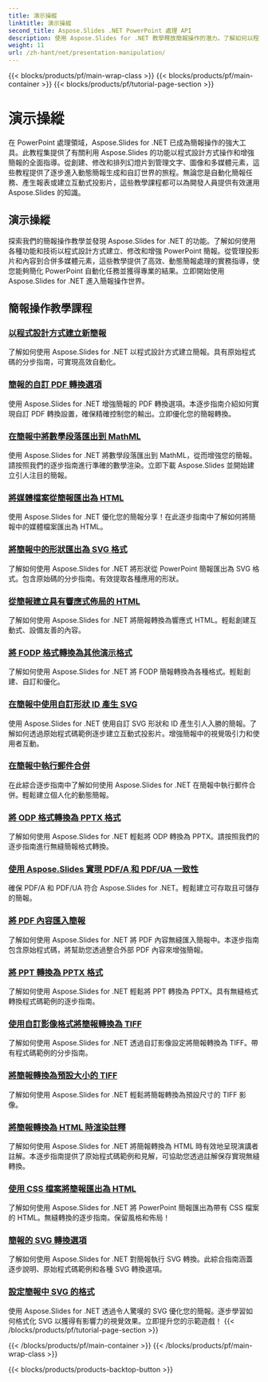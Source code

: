 ```yaml
---
title: 演示操縱
linktitle: 演示操縱
second_title: Aspose.Slides .NET PowerPoint 處理 API
description: 使用 Aspose.Slides for .NET 教學釋放簡報操作的潛力。了解如何以程式設計方式動態建立、自訂和增強 PowerPoint 簡報。立即提升您的 PowerPoint 處理技能！
weight: 11
url: /zh-hant/net/presentation-manipulation/
---
```


{{< blocks/products/pf/main-wrap-class >}}
{{< blocks/products/pf/main-container >}}
{{< blocks/products/pf/tutorial-page-section >}}

# 演示操縱

在 PowerPoint 處理領域，Aspose.Slides for .NET 已成為簡報操作的強大工具。此教程集提供了有關利用 Aspose.Slides 的功能以程式設計方式操作和增強簡報的全面指導。從創建、修改和排列幻燈片到管理文字、圖像和多媒體元素，這些教程提供了逐步進入動態簡報生成和自訂世界的旅程。無論您是自動化簡報任務、產生報表或建立互動式投影片，這些教學課程都可以為開發人員提供有效運用 Aspose.Slides 的知識。

## 演示操縱
探索我們的簡報操作教學並發現 Aspose.Slides for .NET 的功能。了解如何使用各種功能和技術以程式設計方式建立、修改和增強 PowerPoint 簡報。從管理投影片和內容到合併多媒體元素，這些教學提供了高效、動態簡報處理的實務指導，使您能夠簡化 PowerPoint 自動化任務並獲得專業的結果。立即開始使用 Aspose.Slides for .NET 進入簡報操作世界。

## 簡報操作教學課程
### [以程式設計方式建立新簡報](./create-new-presentations-programmatically/)
了解如何使用 Aspose.Slides for .NET 以程式設計方式建立簡報。具有原始程式碼的分步指南，可實現高效自動化。
### [簡報的自訂 PDF 轉換選項](./custom-pdf-conversion-options-for-presentations/)
使用 Aspose.Slides for .NET 增強簡報的 PDF 轉換選項。本逐步指南介紹如何實現自訂 PDF 轉換設置，確保精確控制您的輸出。立即優化您的簡報轉換。
### [在簡報中將數學段落匯出到 MathML](./export-math-paragraphs-to-mathml-in-presentations/)
使用 Aspose.Slides for .NET 將數學段落匯出到 MathML，從而增強您的簡報。請按照我們的逐步指南進行準確的數學渲染。立即下載 Aspose.Slides 並開始建立引人注目的簡報。
### [將媒體檔案從簡報匯出為 HTML](./export-media-files-to-html-from-presentation/)
使用 Aspose.Slides for .NET 優化您的簡報分享！在此逐步指南中了解如何將簡報中的媒體檔案匯出為 HTML。 
### [將簡報中的形狀匯出為 SVG 格式](./export-shapes-to-svg-format-from-presentation/)
了解如何使用 Aspose.Slides for .NET 將形狀從 PowerPoint 簡報匯出為 SVG 格式。包含原始碼的分步指南。有效提取各種應用的形狀。
### [從簡報建立具有響應式佈局的 HTML](./create-html-with-responsive-layout-from-presentation/)
了解如何使用 Aspose.Slides for .NET 將簡報轉換為響應式 HTML。輕鬆創建互動式、設備友善的內容。
### [將 FODP 格式轉換為其他演示格式](./convert-fodp-format-to-other-presentation-formats/)
了解如何使用 Aspose.Slides for .NET 將 FODP 簡報轉換為各種格式。輕鬆創建、自訂和優化。
### [在簡報中使用自訂形狀 ID 產生 SVG](./generate-svg-with-custom-shape-ids-in-presentations/)
使用 Aspose.Slides for .NET 使用自訂 SVG 形狀和 ID 產生引人入勝的簡報。了解如何透過原始程式碼範例逐步建立互動式投影片。增強簡報中的視覺吸引力和使用者互動。
### [在簡報中執行郵件合併](./perform-mail-merge-in-presentations/)
在此綜合逐步指南中了解如何使用 Aspose.Slides for .NET 在簡報中執行郵件合併。輕鬆建立個人化的動態簡報。
### [將 ODP 格式轉換為 PPTX 格式](./convert-odp-format-to-pptx-format/)
了解如何使用 Aspose.Slides for .NET 輕鬆將 ODP 轉換為 PPTX。請按照我們的逐步指南進行無縫簡報格式轉換。
### [使用 Aspose.Slides 實現 PDF/A 和 PDF/UA 一致性](./achieving-pdf-a-and-pdf-ua-conformance-with-aspose-slides/)
確保 PDF/A 和 PDF/UA 符合 Aspose.Slides for .NET。輕鬆建立可存取且可儲存的簡報。
### [將 PDF 內容匯入簡報](./import-pdf-content-into-presentations/)
了解如何使用 Aspose.Slides for .NET 將 PDF 內容無縫匯入簡報中。本逐步指南包含原始程式碼，將幫助您透過整合外部 PDF 內容來增強簡報。
### [將 PPT 轉換為 PPTX 格式](./convert-ppt-to-pptx-format/)
了解如何使用 Aspose.Slides for .NET 輕鬆將 PPT 轉換為 PPTX。具有無縫格式轉換程式碼範例的逐步指南。
### [使用自訂影像格式將簡報轉換為 TIFF](./convert-presentation-to-tiff-with-custom-image-format/)
了解如何使用 Aspose.Slides for .NET 透過自訂影像設定將簡報轉換為 TIFF。帶有程式碼範例的分步指南。
### [將簡報轉換為預設大小的 TIFF](./convert-presentation-to-tiff-with-default-size/)
了解如何使用 Aspose.Slides for .NET 輕鬆將簡報轉換為預設尺寸的 TIFF 影像。
### [將簡報轉換為 HTML 時渲染註釋](./render-notes-while-converting-presentation-to-html/)
了解如何使用 Aspose.Slides for .NET 將簡報轉換為 HTML 時有效地呈現演講者註解。本逐步指南提供了原始程式碼範例和見解，可協助您透過註解保存實現無縫轉換。 
### [使用 CSS 檔案將簡報匯出為 HTML](./export-presentation-to-html-with-css-files/)
了解如何使用 Aspose.Slides for .NET 將 PowerPoint 簡報匯出為帶有 CSS 檔案的 HTML。無縫轉換的逐步指南。保留風格和佈局！ 
### [簡報的 SVG 轉換選項](./svg-conversion-options-for-presentations/)
了解如何使用 Aspose.Slides for .NET 對簡報執行 SVG 轉換。此綜合指南涵蓋逐步說明、原始程式碼範例和各種 SVG 轉換選項。
### [設定簡報中 SVG 的格式](./formatting-svgs-in-presentations/)
使用 Aspose.Slides for .NET 透過令人驚嘆的 SVG 優化您的簡報。逐步學習如何格式化 SVG 以獲得有影響力的視覺效果。立即提升您的示範遊戲！ 
{{< /blocks/products/pf/tutorial-page-section >}}

{{< /blocks/products/pf/main-container >}}
{{< /blocks/products/pf/main-wrap-class >}}

{{< blocks/products/products-backtop-button >}}
